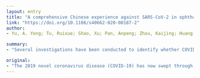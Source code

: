 ```yaml
---
layout: entry
title: "A comprehensive Chinese experience against SARS-CoV-2 in ophthalmology"
link: "https://doi.org/10.1186/s40662-020-00187-2"
author:
- Yu, A. Yong; Tu, Ruixue; Shao, Xu; Pan, Anpeng; Zhou, Kaijing; Huang, Jinhai

summary:
- "Several investigations have been conducted to identify whether COVID-19 can be transmitted through the ocular route. The 2019 novel coronavirus disease has now swept through the continents and poses a global threat to public health. Due to the face-to-face communication with patients, frequent exposure to tears and a lack of equipment which requires close proximity, ophthalmologists carry a high risk of contracting severe acute respiratory syndrome coronanavirus 2 (SARS-CoV-2). Based on 33 articles published by Chinese researchers to identify if the disease is transmitted. It is a potential route but remains uncertain."

original:
- "The 2019 novel coronavirus disease (COVID-19) has now swept through the continents and poses a global threat to public health. Several investigations have been conducted to identify whether COVID-19 can be transmitted through the ocular route, and the conclusion is that it is a potential route but remains uncertain. Due to the face-to-face communication with patients, frequent exposure to tears and ocular discharge, and the unavoidable use of equipment which requires close proximity, ophthalmologists carry a high risk of contracting severe acute respiratory syndrome coronavirus 2 (SARS-CoV-2). Based on 33 articles published by Chinese scholars, guidelines and clinical practice experience in domestic hospitals, we have summarized the Chinese experience through the lens of ophthalmology, hoping to make a contribution to protecting ophthalmologists and patients around the world."
---
```


